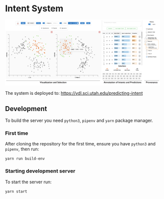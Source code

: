 <!-- [![Build Status](https://travis-ci.com/visdesignlab/intent-system.svg?branch=master)](https://travis-ci.com/visdesignlab/intent-system) -->

# Intent System

![GitHub Logo](app/public/imgs/teaser.png)

The system is deployed to: https://vdl.sci.utah.edu/predicting-intent

## Development

To build the server you need `python3`, `pipenv` and `yarn` package manager.

### First time

After cloning the repository for the first time, ensure you have `python3` and `pipenv`, then run:

```shell
yarn run build-env
```

### Starting development server

To start the server run:

```shell
yarn start
```

